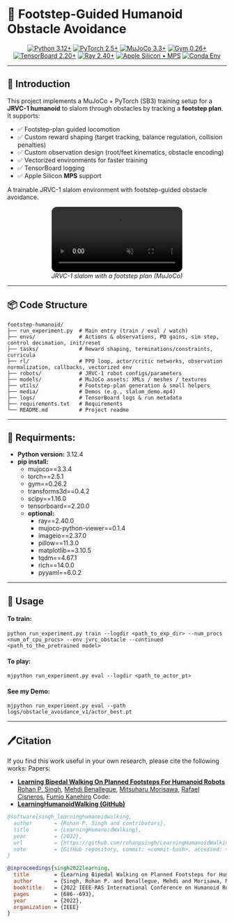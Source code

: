# 🤖 Footstep-Guided Humanoid Obstacle Avoidance
<div align="center">

[![Python 3.12+](https://img.shields.io/badge/Python-3.12%2B-3776AB?logo=python&logoColor=white)](https://www.python.org/)
[![PyTorch 2.5+](https://img.shields.io/badge/PyTorch-2.5%2B-EE4C2C?logo=pytorch&logoColor=white)](https://pytorch.org/)
[![MuJoCo 3.3+](https://img.shields.io/badge/MuJoCo-3.3%2B-2A9D8F)](https://mujoco.org/)
[![Gym 0.26+](https://img.shields.io/badge/Gym-0.26%2B-9cf)](https://www.gymlibrary.dev/)
[![TensorBoard 2.20+](https://img.shields.io/badge/TensorBoard-2.20%2B-FF6F00?logo=tensorflow&logoColor=white)](https://www.tensorflow.org/tensorboard)
[![Ray 2.40+](https://img.shields.io/badge/Ray-2.40%2B-028CF0)](https://www.ray.io/)
[![Apple Silicon • MPS](https://img.shields.io/badge/Apple%20Silicon-MPS-000000?logo=apple&logoColor=white)](https://pytorch.org/docs/stable/notes/mps.html)
[![Conda Env](https://img.shields.io/badge/Conda-Env-44A833?logo=anaconda&logoColor=white)](https://docs.conda.io/)
</div>

---
## 🌟 Introduction
This project implements a MuJoCo + PyTorch (SB3) training setup for a **JRVC-1 humanoid** to slalom through obstacles by tracking a **footstep plan**. It supports:

- ✅ Footstep-plan guided locomotion
- ✅ Custom reward shaping (target tracking, balance regulation, collision penalties)
- ✅ Custom observation design (root/feet kinematics, obstacle encoding)
- ✅ Vectorized environments for faster training
- ✅ TensorBoard logging
- ✅ Apple Silicon **MPS** support

A trainable JRVC-1 slalom environment with footstep-guided obstacle avoidance.

<p align="center">
  <video controls playsinline muted loop style="max-width:100%; border-radius:12px;">
    <source
      src="https://raw.githubusercontent.com/Infinity-Todd/Footstep-Guided-Humanoid-Obstacle-Avoidance/main/slalom_demo.mp4"
      type="video/mp4">
    Your browser does not support the video tag.
  </video>
  <br><em>JRVC-1 slalom with a footstep plan (MuJoCo)</em>
</p>
 
 ---
 ## 📦 Code Structure

```text
footstep-humanoid/
├── run_experiment.py  # Main entry (train / eval / watch)
├── envs/              # Actions & observations, PD gains, sim step, control decimation, init/reset
├── tasks/             # Reward shaping, terminations/constraints, curricula
├── rl/                # PPO loop, actor/critic networks, observation normalization, callbacks, vectorized env
├── robots/            # JRVC-1 robot configs/parameters
├── models/            # MuJoCo assets: XMLs / meshes / textures
├── utils/             # Footstep-plan generation & small helpers
├── media/             # Demos (e.g., slalom_demo.mp4)
├── logs/              # TensorBoard logs & run metadata
├── requirements.txt   # Requirements
└── README.md          # Project readme
```
---
## 🔧 Requirments:
- **Python version:** 3.12.4
- **pip install:**
  - mujoco==3.3.4
  - torch==2.5.1
  - gym==0.26.2
  - transforms3d==0.4.2
  - scipy==1.16.0
  - tensorboard==2.20.0
  - **optional:**
    - ray==2.40.0
    - mujoco-python-viewer==0.1.4
    - imageio==2.37.0
    - pillow==11.3.0
    - matplotlib==3.10.5
    - tqdm==4.67.1
    - rich==14.0.0
    - pyyaml==6.0.2

---
## 🚀 Usage
#### **To train:** 
```
python run_experiment.py train --logdir <path_to_exp_dir> --num_procs <num_of_cpu_procs> --env jvrc_obstacle --continued <path_to_the_pretrained model>
```  

#### **To play:**
```
mjpython run_experiment.py eval --logdir <path_to_actor_pt>
```

#### **See my Demo:**
```
mjpython run_experiment.py eval --path logs/obstacle_avoidance_v1/actor_best.pt   

```
---
## 🖊️Citation
If you find this work useful in your own research, please cite the following works:
Papers:  
- [**Learning Bipedal Walking On Planned Footsteps For Humanoid Robots**](https://arxiv.org/pdf/2207.12644.pdf)  
[Rohan P. Singh](https://rohanpsingh.github.io), [Mehdi Benallegue](https://unit.aist.go.jp/jrl-22022/en/members/member-benalleguem.html), [Mitsuharu Morisawa](https://unit.aist.go.jp/jrl-22022/en/members/member-morisawa.html), [Rafael Cisneros](https://unit.aist.go.jp/jrl-22022/en/members/member-cisneros.html), [Fumio Kanehiro](https://unit.aist.go.jp/jrl-22022/en/members/member-kanehiro.html)
Code:
- [**LearningHumanoidWalking (GitHub)**](https://github.com/rohanpsingh/LearningHumanoidWalking)

```bibtex
@software{singh_learninghumanoidwalking,
  author       = {Rohan P. Singh and contributors},
  title        = {LearningHumanoidWalking},
  year         = {2022},
  url          = {https://github.com/rohanpsingh/LearningHumanoidWalking},
  note         = {GitHub repository, commit: <commit-hash>, accessed: <YYYY-MM-DD>}
}

@inproceedings{singh2022learning,
  title        = {Learning Bipedal Walking on Planned Footsteps for Humanoid Robots},
  author       = {Singh, Rohan P. and Benallegue, Mehdi and Morisawa, Mitsuharu and Cisneros, Rafael and Kanehiro, Fumio},
  booktitle    = {2022 IEEE-RAS International Conference on Humanoid Robots (Humanoids)},
  pages        = {686--693},
  year         = {2022},
  organization = {IEEE}
}
```


